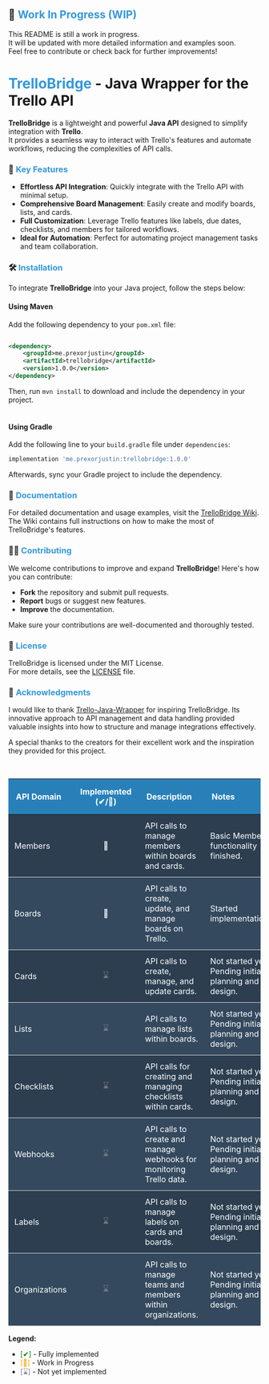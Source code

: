 ## 🚧 <span style="color: #3498DB;">Work In Progress (WIP)</span>

This README is still a work in progress.  
It will be updated with more detailed information and examples soon.  
Feel free to contribute or check back for further improvements!

# <span style="color: #3498DB;">TrelloBridge</span> - Java Wrapper for the Trello API

**TrelloBridge** is a lightweight and powerful **Java API** designed to simplify integration with **Trello**.  
It provides a seamless way to interact with Trello's features and automate workflows, reducing the complexities of API
calls.

### 🚀 <span style="color: #3498DB;">Key Features</span>

- **Effortless API Integration**: Quickly integrate with the Trello API with minimal setup.
- **Comprehensive Board Management**: Easily create and modify boards, lists, and cards.
- **Full Customization**: Leverage Trello features like labels, due dates, checklists, and members for tailored
  workflows.
- **Ideal for Automation**: Perfect for automating project management tasks and team collaboration.

### 🛠️ <span style="color: #3498DB;">Installation</span>

To integrate **TrelloBridge** into your Java project, follow the steps below:

#### Using Maven

Add the following dependency to your `pom.xml` file:

```xml

<dependency>
    <groupId>me.prexorjustin</groupId>
    <artifactId>trellobridge</artifactId>
    <version>1.0.0</version>
</dependency>
```

Then, run `mvn install` to download and include the dependency in your project.  
<br>

#### Using Gradle

Add the following line to your `build.gradle` file under `dependencies`:

```gradle
implementation 'me.prexorjustin:trellobridge:1.0.0'
```

Afterwards, sync your Gradle project to include the dependency.
<br>

### 📄 <span style="color: #3498DB;">Documentation</span>

For detailed documentation and usage examples, visit
the [TrelloBridge Wiki](https://github.com/PrexorJustin/TrelloBridge/wiki).  
The Wiki contains full instructions on how to make the most of TrelloBridge's features.

### 🧑‍💻 <span style="color: #3498DB;">Contributing</span>

We welcome contributions to improve and expand **TrelloBridge**! Here's how you can contribute:

- **Fork** the repository and submit pull requests.
- **Report** bugs or suggest new features.
- **Improve** the documentation.

Make sure your contributions are well-documented and thoroughly tested.

### 📜 <span style="color: #3498DB;">License</span>

TrelloBridge is licensed under the MIT License.  
For more details, see the [LICENSE](https://github.com/PrexorJustin/TrelloBridge/blob/master/LICENSE) file.

### 👏 <span style="color: #3498DB;">Acknowledgments</span>

I would like to thank [Trello-Java-Wrapper](https://github.com/taskadapter/trello-java-wrapper) for inspiring
TrelloBridge. Its innovative approach to API management and data handling provided valuable insights into how to
structure and manage integrations effectively.

A special thanks to the creators for their excellent work and the inspiration they provided for this project.

<br>

<table style="width: 100%; border-collapse: collapse;">
  <thead>
    <tr style="background-color: #2980b9; color: white; font-weight: bold; text-align: left;">
      <th style="padding: 15px;">API Domain</th>
      <th style="padding: 15px; text-align: center;">Implemented (✔/🚧)</th>
      <th style="padding: 15px;">Description</th>
      <th style="padding: 15px;">Notes</th>
    </tr>
  </thead>
  <tbody>
    <tr style="background-color: #2c3e50; border-bottom: 1px solid #ddd; color: white;">
      <td style="padding: 12px;">Members</td>
      <td style="padding: 12px; text-align: center;">🚧</td>
      <td style="padding: 12px;">API calls to manage members within boards and cards.</td>
      <td style="padding: 12px;">Basic Member functionality finished.</td>
    </tr>
    <tr style="background-color: #34495e; border-bottom: 1px solid #ddd; color: white;">
      <td style="padding: 12px;">Boards</td>
      <td style="padding: 12px; text-align: center;">🚧</td>
      <td style="padding: 12px;">API calls to create, update, and manage boards on Trello.</td>
      <td style="padding: 12px;">Started implementation.</td>
</tr>
    <tr style="background-color: #2c3e50; border-bottom: 1px solid #ddd; color: white;">
      <td style="padding: 12px;">Cards</td>
      <td style="padding: 12px; text-align: center;"><span style="color: grey;">⌛</span></td>
      <td style="padding: 12px;">API calls to create, manage, and update cards.</td>
      <td style="padding: 12px;">Not started yet. Pending initial planning and design.</td>
    </tr>
    <tr style="background-color: #34495e; border-bottom: 1px solid #ddd; color: white;">
      <td style="padding: 12px;">Lists</td>
      <td style="padding: 12px; text-align: center;"><span style="color: grey;">⌛</span></td>
      <td style="padding: 12px;">API calls to manage lists within boards.</td>
      <td style="padding: 12px;">Not started yet. Pending initial planning and design.</td>
    </tr>
    <tr style="background-color: #2c3e50; border-bottom: 1px solid #ddd; color: white;">
      <td style="padding: 12px;">Checklists</td>
      <td style="padding: 12px; text-align: center;"><span style="color: grey;">⌛</span></td>
      <td style="padding: 12px;">API calls for creating and managing checklists within cards.</td>
      <td style="padding: 12px;">Not started yet. Pending initial planning and design.</td>
    </tr>
    <tr style="background-color: #34495e; border-bottom: 1px solid #ddd; color: white;">
      <td style="padding: 12px;">Webhooks</td>
      <td style="padding: 12px; text-align: center;"><span style="color: grey;">⌛</span></td>
      <td style="padding: 12px;">API calls to create and manage webhooks for monitoring Trello data.</td>
      <td style="padding: 12px;">Not started yet. Pending initial planning and design.</td>
    </tr>
    <tr style="background-color: #2c3e50; border-bottom: 1px solid #ddd; color: white;">
      <td style="padding: 12px;">Labels</td>
      <td style="padding: 12px; text-align: center;"><span style="color: grey;">⌛</span></td>
      <td style="padding: 12px;">API calls to manage labels on cards and boards.</td>
      <td style="padding: 12px;">Not started yet. Pending initial planning and design.</td>
    </tr>
    <tr style="background-color: #34495e; border-bottom: 1px solid #ddd; color: white;">
      <td style="padding: 12px;">Organizations</td>
      <td style="padding: 12px; text-align: center;"><span style="color: grey;">⌛</span></td>
      <td style="padding: 12px;">API calls to manage teams and members within organizations.</td>
      <td style="padding: 12px;">Not started yet. Pending initial planning and design.</td>
    </tr>
  </tbody>
</table>

<p><strong>Legend:</strong></p>
<ul>
  <li><span style="color: green;">[✔]</span> - Fully implemented</li>
  <li><span style="color: orange;">[🚧]</span> - Work in Progress</li>
<li><span style="color: grey;">[⌛]</span> - Not yet implemented</li>
</ul>